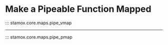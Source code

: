 # Make a Pipeable Function Mapped

::: stamox.core.maps.pipe_vmap

---

::: stamox.core.maps.pipe_pmap
